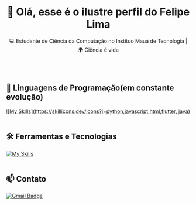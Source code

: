 <h1 align="center">👋 Olá, esse é o ilustre perfil do Felipe Lima</h1>

<p align="center">
  💻 Estudante de Ciência da Computação no Instituo Mauá de Tecnologia | 🌍 Ciência é vida
</p><br><br>


## 🚀 Linguagens de Programação(em constante evolução)
[![My Skills](https://skillicons.dev/icons?i=python,javascript,html,flutter, java)](https://skillicons.dev)<br><br>

## 🛠️ Ferramentas e Tecnologias
[![My Skills](https://skillicons.dev/icons?i=vscode,github)](https://skillicons.dev)<br><br>

## 📫 Contato

[![Gmail Badge](https://img.shields.io/badge/-{felipeaplima@uol.com.br}-006bed?style=flat-square&logo=Gmail&logoColor=white&link=mailto:{SeuEmail})](mailto:{SeuEmail})
